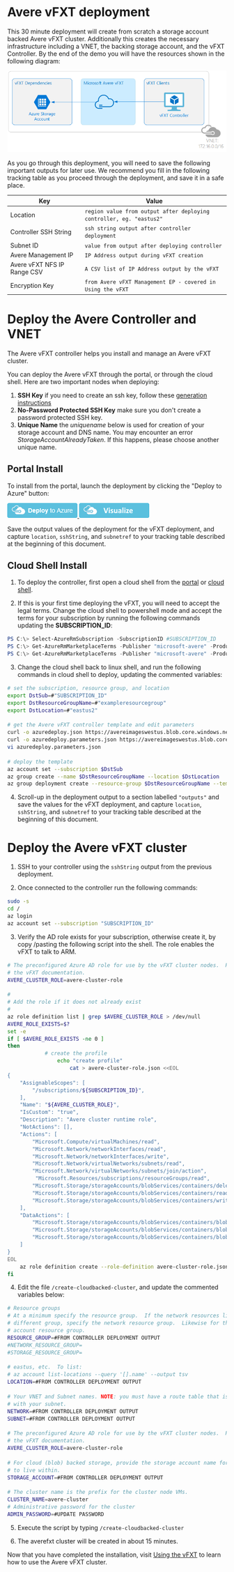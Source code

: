 # Avere vFXT deployment

This 30 minute deployment will create from scratch a storage account backed Avere vFXT cluster.  Additionally this creates the necessary infrastructure including a VNET, the backing storage account, and the vFXT Controller.  By the end of the demo you will have the resources shown in the following diagram:

<img src="images/vfxt_deployment.png">

As you go through this deployment, you will need to save the following important outputs for later use.  We recommend you fill in the following tracking table as you proceed through the deployment, and save it in a safe place.

|Key|Value|
|---|---|
|Location|`region value from output after deploying controller, eg. "eastus2"`|
|Controller SSH String|`ssh string output after controller deployment`|
|Subnet ID|`value from output after deploying controller`|
|Avere Management IP|`IP Address output during vFXT creation`|
|Avere vFXT NFS IP Range CSV|`A CSV list of IP Address output by the vFXT`|
|Encryption Key|`from Avere vFXT Management EP - covered in Using the vFXT`|

# Deploy the Avere Controller and VNET

The Avere vFXT controller helps you install and manage an Avere vFXT cluster.

You can deploy the Avere vFXT through the portal, or through the cloud shell.  Here are two important nodes when deploying:

  1. **SSH Key** if you need to create an ssh key, follow these [generation instructions](https://github.com/Azure/acs-engine/blob/master/docs/ssh.md#ssh-key-generation)
  1. **No-Password Protected SSH Key** make sure you don't create a password protected SSH key.
  1. **Unique Name** the *uniquename* below is used for creation of your storage account and DNS name.  You may encounter an error *StorageAccountAlreadyTaken*.  If this happens, please choose another unique name.

## Portal Install

To install from the portal, launch the deployment by clicking the "Deploy to Azure" button:

<a href="https://portal.azure.com/#create/Microsoft.Template/uri/https%3A%2F%2Favereimageswestus.blob.core.windows.net%2Fgithubcontent%2Fsrc%2Fvfxt%2Fazuredeploy.json" target="_blank">
<img src="https://raw.githubusercontent.com/Azure/azure-quickstart-templates/master/1-CONTRIBUTION-GUIDE/images/deploytoazure.png"/>
</a>
<a href="http://armviz.io/#/?load=https%3A%2F%2Favereimageswestus.blob.core.windows.net%2Fgithubcontent%2Fsrc%2Fvfxt%2Fazuredeploy.json" target="_blank">
<img src="https://raw.githubusercontent.com/Azure/azure-quickstart-templates/master/1-CONTRIBUTION-GUIDE/images/visualizebutton.png"/>
</a>

Save the output values of the deployment for the vFXT deployment, and capture `location`, `sshString`, and `subnetref` to your tracking table described at the beginning of this document.

## Cloud Shell Install

1. To deploy the controller, first open a cloud shell from the [portal](http://portal.azure.com) or [cloud shell](https://shell.azure.com/).

2. If this is your first time deploying the vFXT, you will need to accept the legal terms.  Change the cloud shell to powershell mode and accept the terms for your subscription by running the following commands updating the **SUBSCRIPTION_ID**:

```powershell
PS C:\> Select-AzureRmSubscription -SubscriptionID #SUBSCRIPTION_ID
PS C:\> Get-AzureRmMarketplaceTerms -Publisher "microsoft-avere" -Product "vfxt" -Name "avere-vfxt-controller" | Set-AzureRmMarketplaceTerms -Accept
PS C:\> Get-AzureRmMarketplaceTerms -Publisher "microsoft-avere" -Product "vfxt" -Name "avere-vfxt-node" | Set-AzureRmMarketplaceTerms -Accept
```

3. Change the cloud shell back to linux shell, and run the following commands in cloud shell to deploy, updating the commented variables:

```bash
# set the subscription, resource group, and location
export DstSub=#"SUBSCRIPTION_ID"
export DstResourceGroupName=#"exampleresourcegroup"
export DstLocation=#"eastus2"

# get the Avere vFXT controller template and edit parameters
curl -o azuredeploy.json https://avereimageswestus.blob.core.windows.net/githubcontent/src/vfxt/azuredeploy.json
curl -o azuredeploy.parameters.json https://avereimageswestus.blob.core.windows.net/githubcontent/src/vfxt/azuredeploy.parameters.json
vi azuredeploy.parameters.json

# deploy the template
az account set --subscription $DstSub
az group create --name $DstResourceGroupName --location $DstLocation
az group deployment create --resource-group $DstResourceGroupName --template-file azuredeploy.json --parameters @azuredeploy.parameters.json
```

4. Scroll-up in the deployment output to a section labelled `"outputs"` and save the values for the vFXT deployment, and capture `location`, `sshString`, and `subnetref` to your tracking table described at the beginning of this document.

# Deploy the Avere vFXT cluster

1. SSH to your controller using the `sshString` output from the previous deployment.

2. Once connected to the controller run the following commands:

```bash
sudo -s
cd /
az login
az account set --subscription "SUBSCRIPTION_ID"
```
3. Verify the AD role exists for your subscription, otherwise create it, by copy /pasting the following script into the shell.  The role enables the vFXT to talk to ARM.

```bash
# The preconfigured Azure AD role for use by the vFXT cluster nodes.  Refer to
# the vFXT documentation.
AVERE_CLUSTER_ROLE=avere-cluster-role

#
# Add the role if it does not already exist
# 
az role definition list | grep $AVERE_CLUSTER_ROLE > /dev/null
AVERE_ROLE_EXISTS=$?
set -e
if [ $AVERE_ROLE_EXISTS -ne 0 ]
then
            # create the profile
                echo "create profile"
                    cat > avere-cluster-role.json <<EOL
{ 
    "AssignableScopes": [
        "/subscriptions/${SUBSCRIPTION_ID}",
    ],
    "Name": "${AVERE_CLUSTER_ROLE}",
    "IsCustom": "true",
    "Description": "Avere cluster runtime role",
    "NotActions": [],
    "Actions": [
        "Microsoft.Compute/virtualMachines/read",
        "Microsoft.Network/networkInterfaces/read",
        "Microsoft.Network/networkInterfaces/write",
        "Microsoft.Network/virtualNetworks/subnets/read",
        "Microsoft.Network/virtualNetworks/subnets/join/action",
         "Microsoft.Resources/subscriptions/resourceGroups/read",
        "Microsoft.Storage/storageAccounts/blobServices/containers/delete",
        "Microsoft.Storage/storageAccounts/blobServices/containers/read",
        "Microsoft.Storage/storageAccounts/blobServices/containers/write"
    ],
    "DataActions": [
        "Microsoft.Storage/storageAccounts/blobServices/containers/blobs/delete",
        "Microsoft.Storage/storageAccounts/blobServices/containers/blobs/read",
        "Microsoft.Storage/storageAccounts/blobServices/containers/blobs/write"
    ]
}
EOL
    az role definition create --role-definition avere-cluster-role.json
fi
```
4. Edit the file `/create-cloudbacked-cluster`, and update the commented variables below: 

```bash
# Resource groups
# At a minimum specify the resource group.  If the network resources live in a
# different group, specify the network resource group.  Likewise for the storage
# account resource group.
RESOURCE_GROUP=#FROM CONTROLLER DEPLOYMENT OUTPUT
#NETWORK_RESOURCE_GROUP=
#STORAGE_RESOURCE_GROUP=

# eastus, etc.  To list:
# az account list-locations --query '[].name' --output tsv
LOCATION=#FROM CONTROLLER DEPLOYMENT OUTPUT

# Your VNET and Subnet names. NOTE: you must have a route table that is associated
# with your subnet.
NETWORK=#FROM CONTROLLER DEPLOYMENT OUTPUT
SUBNET=#FROM CONTROLLER DEPLOYMENT OUTPUT

# The preconfigured Azure AD role for use by the vFXT cluster nodes.  Refer to
# the vFXT documentation.
AVERE_CLUSTER_ROLE=avere-cluster-role

# For cloud (blob) backed storage, provide the storage account name for the data
# to live within.
STORAGE_ACCOUNT=#FROM CONTROLLER DEPLOYMENT OUTPUT

# The cluster name is the prefix for the cluster node VMs.
CLUSTER_NAME=avere-cluster
# Administrative password for the cluster
ADMIN_PASSWORD=#UPDATE PASSWORD
```

5. Execute the script by typing `/create-cloudbacked-cluster`

6. The averefxt cluster will be created in about 15 minutes.

Now that you have completed the installation, visit [Using the vFXT](..docs/UseingThevFXT.md) to learn how to use the Avere vFXT cluster.